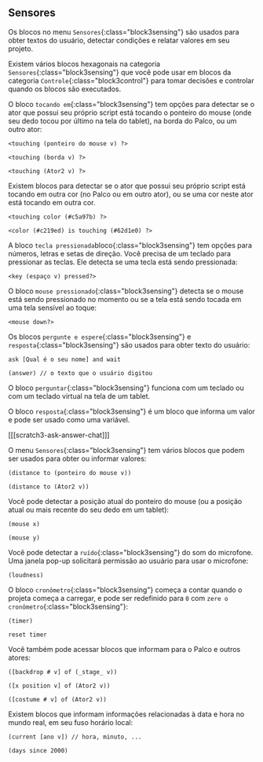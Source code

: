 ## Sensores

Os blocos no menu `Sensores`{:class="block3sensing"} são usados para obter textos do usuário, detectar condições e relatar valores em seu projeto.

Existem vários blocos hexagonais na categoria `Sensores`{:class="block3sensing"} que você pode usar em blocos da categoria `Controle`{:class="block3control"} para tomar decisões e controlar quando os blocos são executados.

O bloco `tocando em`{:class="block3sensing"} tem opções para detectar se o ator que possui seu próprio script está tocando o ponteiro do mouse (onde seu dedo tocou por último na tela do tablet), na borda do Palco, ou um outro ator:

```blocks3
<touching (ponteiro do mouse v) ?>

<touching (borda v) ?>

<touching (Ator2 v) ?>
```

Existem blocos para detectar se o ator que possui seu próprio script está tocando em outra cor (no Palco ou em outro ator), ou se uma cor neste ator está tocando em outra cor.

```blocks3
<touching color (#c5a97b) ?>

<color (#c219ed) is touching (#62d1e0) ?>
```

A bloco `tecla pressionada`bloco{:class="block3sensing"} tem opções para números, letras e setas de direção. Você precisa de um teclado para pressionar as teclas. Ele detecta se uma tecla está sendo pressionada:

```blocks3
<key (espaço v) pressed?>
```

O bloco `mouse pressionado`{:class="block3sensing"} detecta se o mouse está sendo pressionado no momento ou se a tela está sendo tocada em uma tela sensível ao toque:

```blocks3
<mouse down?>
```

Os blocos `pergunte e espere`{:class="block3sensing"} e `resposta`{:class="block3sensing"} são usados para obter texto do usuário:

```blocks3
ask [Qual é o seu nome] and wait

(answer) // o texto que o usuário digitou
```

O bloco `perguntar`{:class="block3sensing"} funciona com um teclado ou com um teclado virtual na tela de um tablet.

O bloco `resposta`{:class="block3sensing"} é um bloco que informa um valor e pode ser usado como uma variável.

[[[scratch3-ask-answer-chat]]]

O menu `Sensores`{:class="block3sensing"} tem vários blocos que podem ser usados para obter ou informar valores:

```blocks3
(distance to (ponteiro do mouse v))

(distance to (Ator2 v))
```

Você pode detectar a posição atual do ponteiro do mouse (ou a posição atual ou mais recente do seu dedo em um tablet):

```blocks3
(mouse x)

(mouse y)
```

Você pode detectar a `ruído`{:class="block3sensing"} do som do microfone. Uma janela pop-up solicitará permissão ao usuário para usar o microfone:

```blocks3
(loudness)
```

O bloco `cronômetro`{:class="block3sensing"} começa a contar quando o projeta começa a carregar, e pode ser redefinido para `0` com `zere o cronômetro`{:class="block3sensing"}:

```blocks3
(timer)

reset timer
```

Você também pode acessar blocos que informam para o Palco e outros atores:

```blocks3
([backdrop # v] of (_stage_ v))

([x position v] of (Ator2 v))

([costume # v] of (Ator2 v))
```

Existem blocos que informam informações relacionadas à data e hora no mundo real, em seu fuso horário local:

```blocks3
(current [ano v]) // hora, minuto, ...

(days since 2000)
```

